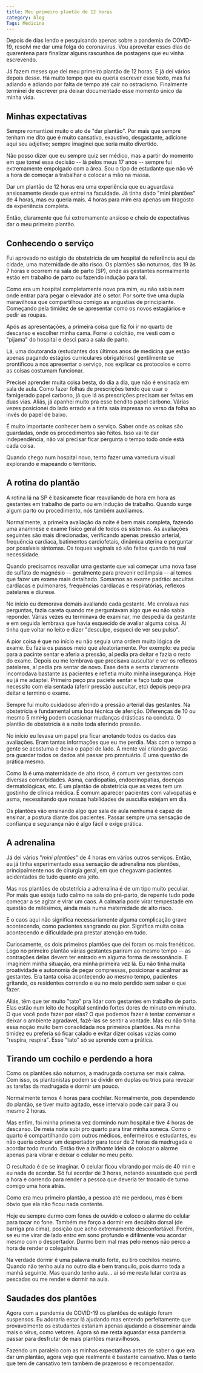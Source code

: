 ```yaml
---
title: Meu primeiro plantão de 12 horas
category: blog
Tags: Medicina
---
```


Depois de dias lendo e pesquisando apenas sobre a pandemia de COVID-19, resolvi me dar uma folga do coronavirus. Vou aproveitar esses dias de quarentena para finalizar alguns rascunhos de postagens que eu vinha escrevendo.

Já fazem meses que dei meu primeiro plantão de 12 horas. E já dei vários depois desse. Há muito tempo que eu queria escrever esse texto, mas fui adiando e adiando por falta de tempo até cair no ostracismo. Finalmente terminei de escrever pra deixar documentado esse momento único da minha vida.

## Minhas expectativas

Sempre romantizei muito o ato de "dar plantão". Por mais que sempre tenham me dito que é muito cansativo, exaustivo, desgastante, adicione aqui seu adjetivo; sempre imaginei que seria muito divertido.

Não posso dizer que eu sempre quiz ser médico, mas a partir do momento em que tomei essa decisão -- lá pelos meus 17 anos -- sempre fui extremamente empolgado com a área. Sou o tipo de estudante que não vê a hora de começar a trabalhar e colocar a mão na massa.

Dar um plantão de 12 horas era uma experiência que eu aguardava ansiosamente desde que entrei na faculdade. Já tinha dado "mini plantões" de 4 horas, mas eu queria mais. 4 horas para mim era apenas um tiragosto da experiência completa. 

Então, claramente que fui extremamente ansioso e cheio de expectativas dar o meu primeiro plantão.

## Conhecendo o serviço

Fui aprovado no estágio de obstetrícia de um hospital de referência aqui da cidade, uma maternidade de alto risco. Os plantões são noturnos, das 19 às 7 horas e ocorrem na sala de parto (SP), onde as gestantes normalmente estão em trabalho de parto ou fazendo indução para tal.

Como era um hospital completamente novo pra mim, eu não sabia nem onde entrar para pegar o elevador até o setor. Por sorte tive uma dupla maravilhosa que compartilhou comigo as angustias de principiante. Começando pela timidez de se apresentar como os novos estagiários e pedir as roupas.

Após as apresentações, a primeira coisa que fiz foi ir no quarto de descanso e escolher minha cama. Forrei o colchão, me vesti com o "pijama" do hospital e desci para a sala de parto.

Lá, uma doutoranda (estudantes dos últimos anos de medicina que estão apenas pagando estágios curriculares obrigatórios) gentilmente se prontificou a nos apresentar o serviço, nos explicar os protocolos e como as coisas costumam funcionar.

Precisei aprender muita coisa besta, do dia a dia, que não é ensinada em sala de aula. Como fazer folhas de prescrições tendo que usar o famigerado papel carbono, já que lá as prescrições precisam ser feitas em duas vias. Aliás, já apanhei muito pra esse bendito papel carbono. Várias vezes posicionei do lado errado e a tinta saia impressa no verso da folha ao invés do papel de baixo.

É muito importante conhecer bem o serviço. Saber onde as coisas são guardadas, onde os procedimentos são feitos. Isso vai te dar independência, não vai precisar ficar pergunta o tempo todo onde está cada coisa.

Quando chego num hospital novo, tento fazer uma varredura visual explorando e mapeando o território.

## A rotina do plantão 

A rotina lá na SP é basicamete ficar reavaliando de hora em hora as gestantes em trabalho de parto ou em indução de trabalho. Quando surge algum parto ou procedimento, nós também auxiliamos. 

Normalmente, a primeira avaliação da noite é bem mais completa, fazendo uma anamnese e exame físico geral de todos os sistemas. As avaliações seguintes são mais direcionadas, verificando apenas pressão arterial, frequência cardíaca, batimentos cardiofetais, dinâmica uterina e perguntar por possíveis sintomas. Os toques vaginais só são feitos quando há real necessidade.

Quando precisamos reavaliar uma gestante que vai começar uma nova fase de sulfato de magnésio -- geralmente para prevenir eclâmpsia -- aí temos que fazer um exame mais detalhado. Somamos ao exame padrão: ascultas cardíacas e pulmonares, frequências cardíacas e respiratórias, reflexos patelares e diurese.

No início eu demorava demais avaliando cada gestante. Me enrolava nas perguntas, fazia careta quando me perguntavam algo que eu não sabia reponder. Várias vezes eu terminava de examinar, me despedia da gestante e em seguida lembrava que havia esquecido de avaliar alguma coisa. Ai tinha que voltar no leito e dizer "desculpe, esqueci de ver seu pulso".

A pior coisa é que no início eu não seguia uma ordem muito lógica de exame. Eu fazia os passos meio que aleatoriamente. Por exemplo: eu pedia para a pacinte sentar e aferia a pressão, aí pedia pra deitar e fazia o resto do exame. Depois eu me lembrava que precisava auscultar e ver os reflexos patelares, aí pedia pra sentar de novo. Esse deita e senta claramente incomodava bastante as pacientes e refletia muito minha insegurança. Hoje eu já me adaptei. Primeiro peço pra paciete sentar e faço tudo que necessito com ela sentada (aferir pressão auscultar, etc) depois peço pra deitar e termino o exame.

Sempre fui muito cuidadoso aferindo a pressão arterial das gestantes. Na obstetrícia é fundamental uma boa técnica de aferição. Diferenças de 10 ou mesmo 5 mmHg podem ocasionar mudanças drásticas na conduta. O plantão de obstetrícia é a noite toda aferindo pressão.

No início eu levava um papel pra ficar anotando todos os dados das avaliações. Eram tantas informações que eu me perdia. Mas com o tempo a gente se acostuma e deixa o papel de lado. A mente vai criando gavetas pra guardar todos os dados até passar pro prontuário. É uma questão de prática mesmo.

Como lá é uma maternidade de alto risco, é comum ver gestantes com diversas comorbidades. Asma, cardiopatias, endocrinopatias, doenças dermatológicas, etc. É um plantão de obstetrícia que as vezes tem um gostinho de clínica médica. É comum aparecer pacientes com valvopatias e asma, necessitando que nossas habilidades de ausculta estejam em dia. 

Os plantões vão ensinando algo que sala de aula nenhuma é capaz de ensinar, a postura diante dos pacientes. Passar sempre uma sensação de confiança e segurança não é algo fácil e exige prática.


## A adrenalina

Já dei vários "*mini plantões*" de 4 horas em vários outros serviços. Então, eu já tinha experimentado essa sensação de adrenalina nos plantões, principalmente nos de cirurgia geral, em que chegavam pacientes acidentados de tudo quanto era jeito.

Mas nos plantões de obstetrícia a adrenalina é de um tipo muito peculiar. Por mais que esteja tudo calmo na sala do pré-parto, de repente tudo pode começar a se agitar e virar um caos. A calmaria pode virar tempestade em questão de milésimos, ainda mais numa maternidade de alto risco.

E o caos aqui não significa necessariamente alguma complicação grave acontecendo, como pacientes sangrando ou pior. Significa muita coisa acontecendo e dificuldade pra prestar atenção em tudo.

Curiosamente, os dois primeiros plantões que dei foram os mais frenéticos. Logo no primeiro plantão várias gestantes pariram ao mesmo tempo -- as contrações delas devem ter entrado em alguma forma de ressonância. E imaginem minha situação, era minha primeira vez lá. Eu não tinha muita proatividade e autonomia de pegar compressas, posicionar e acalmar as gestantes. Era tanta coisa acontecendo ao mesmo tempo, pacientes gritando, os residentes correndo e eu no meio perdido sem saber o que fazer.

Aliás, têm que ter muito "tato" pra lidar com gestantes em trabalho de parto. Elas estão num leito de hospital sentindo fortes dores de minuto em minuto. O que você pode fazer por elas? O que podemos fazer é tentar conversar e deixar o ambiente agradavel, fazê-las se sentir a vontade. Mas eu não tinha essa noção muito bem consolidada nos primeiros plantões. Na minha timidez eu preferia só ficar calado e evitar dizer coisas vazias como "respira, respira". Esse "tato" só se aprende com a prática.


## Tirando um cochilo e perdendo a hora

Como os plantões são noturnos, a madrugada costuma ser mais calma. Com isso, os plantonistas podem se dividir em duplas ou trios para revezar as tarefas da madrugada e dormir um pouco.

Normalmente temos 4 horas para cochilar. Normalmente, pois dependendo do plantão, se tiver muito agitado, esse intervalo pode cair para 3 ou mesmo 2 horas.

Mas enfim, foi minha primeira vez dormindo num hospital e tive 4 horas de descanso. De meia noite subi pro quarto para tirar minha soneca. Como o quarto é compartilhando com outros médicos, enfermeiros e estudantes, eu não queria colocar um despertador para tocar de 2 horas da madrugada e acordar todo mundo. Então tive a *brilhante* ideia de colocar o alarme apenas para vibrar e deixar o celular no meu peito.

O resultado é de se imaginar. O celular ficou vibrando por mais de 40 min e eu nada de acordar. Só fui acordar de 3 horas, notando assustado que perdi a hora e correndo para render a pessoa que deveria ter trocado de turno comigo uma hora atrás.

Como era meu primeiro plantão, a pessoa até me perdoou, mas é bem óbvio que ela não ficou nada contente.

Hoje eu sempre durmo com fones de ouvido e coloco o alarme do celular para tocar no fone. Também me forço a dormir em decúbito dorsal (de barriga pra cima), posição que acho extremamente desconfortável. Porém, se eu me virar de lado entro em sono profundo e difilmente vou acordar mesmo com o despertador. Durmo bem mal mas pelo menos não perco a hora de render o coleguinha.

Na verdade dormir é uma palavra muito forte, eu tiro cochilos mesmo. Quando não tenho aula no outro dia é bem tranquilo, pois durmo toda a manhã seguinte. Mas quando tenho aula... ai só me resta lutar contra as pescadas ou me render e dormir na aula.

## Saudades dos plantões

Agora com a pandemia de COVID-19 os plantões do estágio foram suspensos. Eu adoraria estar lá ajudando mas entendo perfeitamente que provavelmente os estudantes estariam apenas ajudando a disseminar ainda mais o vírus, como vetores. Agora só me resta aguardar essa pandemia passar para desfrutar de mais plantões maravilhosos.

Fazendo um paralelo com as minhas expectativas antes de saber o que era dar um plantão, agora vejo que realmente é bastante cansativo. Mas o tanto que tem de cansativo tem também de prazeroso e recompensador.







